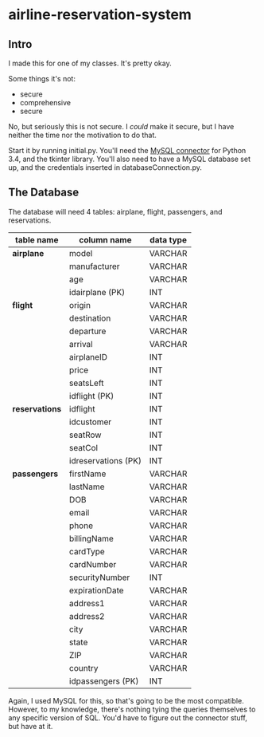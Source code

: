 # airline-reservation-system

Intro
------
I made this for one of my classes. It's pretty okay.

Some things it's not:
* secure
* comprehensive
* secure

No, but seriously this is not secure. I *could* make it secure, but I have neither the time nor the motivation to do that.

Start it by running initial.py. You'll need the [MySQL connector](http://dev.mysql.com/downloads/connector/python/) for Python 3.4, and the tkinter library. You'll also need to have a MySQL database set up, and the credentials inserted in databaseConnection.py.

The Database
-------------
The database will need 4 tables: airplane, flight, passengers, and reservations.

table name | column name | data type
-----------|-------------|----------
**airplane** | model           | VARCHAR
             | manufacturer    | VARCHAR
             | age             | VARCHAR
             | idairplane (PK) | INT
**flight** | origin        | VARCHAR
           | destination   | VARCHAR
           | departure     | VARCHAR
           | arrival       | VARCHAR
           | airplaneID    | INT
           | price         | INT
           | seatsLeft     | INT
           | idflight (PK) | INT
**reservations** | idflight            | INT
                 | idcustomer          | INT
                 | seatRow             | INT
                 | seatCol             | INT
                 | idreservations (PK) | INT
**passengers** | firstName         | VARCHAR
               | lastName          | VARCHAR
               | DOB               | VARCHAR
               | email             | VARCHAR
               | phone             | VARCHAR
               | billingName       | VARCHAR
               | cardType          | VARCHAR
               | cardNumber        | VARCHAR
               | securityNumber    | INT
               | expirationDate    | VARCHAR
               | address1          | VARCHAR
               | address2          | VARCHAR
               | city              | VARCHAR
               | state             | VARCHAR
               | ZIP               | VARCHAR
               | country           | VARCHAR
               | idpassengers (PK) | INT


Again, I used MySQL for this, so that's going to be the most compatible. However, to my knowledge, there's nothing tying the queries themselves to any specific version of SQL. You'd have to figure out the connector stuff, but have at it.
